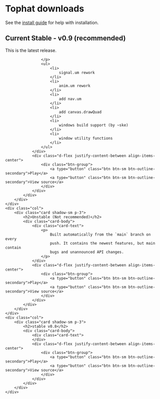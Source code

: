 # Tophat downloads

See the [install guide](https://docs.th.mrms.cz/installation.html) for help
with installation.

<div class="row mt-5">
    <div class="col">
        <div class="card shadow-sm p-3">
            <h2>Current Stable - v0.9 (recommended)</h2>
            <div class="card-body">
                <div class="card-text">
                    <p>
                        This is the latest release.

                    </p>
                    <ul>
                        <li>
                            signal.um rework
                        </li>
                        <li>
                            anim.um rework
                        </li>
                        <li>
                            add nav.um
                        </li>
                        <li>
                            add canvas.drawQuad
                        </li>
                        <li>
                            windows build support (by ~ske)
                        </li>
                        <li>
                            window utility functions
                        </li>
                    </ul>
                </div>
                <div class="d-flex justify-content-between align-items-center">
                    <div class="btn-group">
                        <a type="button" class="btn btn-sm btn-outline-secondary">Play</a>
                        <a type="button" class="btn btn-sm btn-outline-secondary">View source</a>
                    </div>
                </div>
            </div>
        </div>
    </div>
    <div class="col">
        <div class="card shadow-sm p-3">
            <h2>Unstable (Not recommended)</h2>
            <div class="card-body">
                <div class="card-text">
                    <p>
                        Built automatically from the `main` branch on every
                        push. It contains the newest features, but main contain
                        bugs and unannounced API changes.
                    </p>
                </div>
                <div class="d-flex justify-content-between align-items-center">
                    <div class="btn-group">
                        <a type="button" class="btn btn-sm btn-outline-secondary">Play</a>
                        <a type="button" class="btn btn-sm btn-outline-secondary">View source</a>
                    </div>
                </div>
            </div>
        </div>
    </div>
    <div class="col">
        <div class="card shadow-sm p-3">
            <h2>stable v0.8</h2>
            <div class="card-body">
                <div class="card-text">
                </div>
                <div class="d-flex justify-content-between align-items-center">
                    <div class="btn-group">
                        <a type="button" class="btn btn-sm btn-outline-secondary">Play</a>
                        <a type="button" class="btn btn-sm btn-outline-secondary">View source</a>
                    </div>
                </div>
            </div>
        </div>
    </div>
</div>
